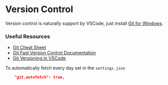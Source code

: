 # Version Control

Version control is naturally support by VSCode, just install [Git for Windows](https://gitforwindows.org/). 

### Useful Resources

- [Git Cheat Sheet](https://education.github.com/git-cheat-sheet-education.pdf)
- [Git Fast Version Control Documentation](https://git-scm.com/doc)
- [Git Versioning in VSCode](https://code.visualstudio.com/Docs/editor/versioncontrol)

To automatically fetch every day set in the `settings.json`

````json
    "git.autofetch": true,
````
